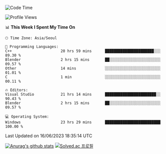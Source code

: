 <!--START_SECTION:waka-->
![Code Time](http://img.shields.io/badge/Code%20Time-299%20hrs%2049%20mins-blue)

![Profile Views](http://img.shields.io/badge/Profile%20Views-0-blue)

📊 **This Week I Spent My Time On** 

```text
🕑︎ Time Zone: Asia/Seoul

💬 Programming Languages: 
C++                      20 hrs 59 mins      ██████████████████████░░░   89.30 % 
Blender                  2 hrs 15 mins       ██░░░░░░░░░░░░░░░░░░░░░░░   09.57 % 
Other                    14 mins             ░░░░░░░░░░░░░░░░░░░░░░░░░   01.01 % 
C                        1 min               ░░░░░░░░░░░░░░░░░░░░░░░░░   00.11 % 

🔥 Editors: 
Visual Studio            21 hrs 14 mins      ███████████████████████░░   90.43 % 
Blender                  2 hrs 15 mins       ██░░░░░░░░░░░░░░░░░░░░░░░   09.57 % 

💻 Operating System: 
Windows                  23 hrs 29 mins      █████████████████████████   100.00 % 
```


 Last Updated on 16/06/2023 18:35:14 UTC
<!--END_SECTION:waka-->
[![Anurag's github stats](https://github-readme-stats.vercel.app/api?username=heosumin518)](https://github.com/anuraghazra/github-readme-stats)
[![Solved.ac
프로필](http://mazassumnida.wtf/api/v2/generate_badge?boj=heosumin)](https://solved.ac/heosumin)
